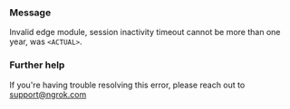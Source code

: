 
### Message
Invalid edge module, session inactivity timeout cannot be more than one year, was <code>&lt;ACTUAL&gt;</code>.

### Further help
If you're having trouble resolving this error, please reach out to [support@ngrok.com](mailto:support@ngrok.com?subject=Help%20with%20ERR_NGROK_7092)

